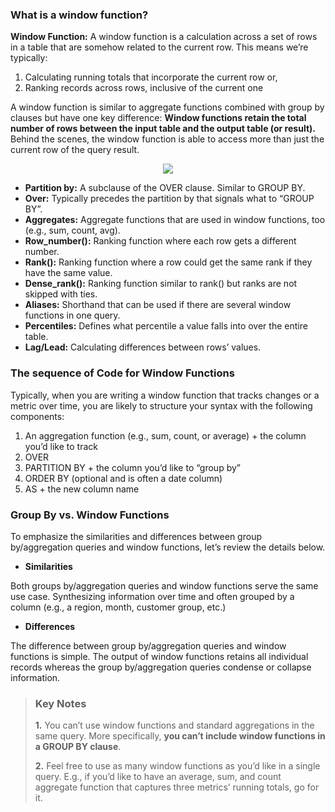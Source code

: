 
### What is a window function?

**Window Function:**  A window function is a calculation across a set of rows in a table that are somehow related to the current row. This means we’re typically:

1.  Calculating running totals that incorporate the current row or,
2.  Ranking records across rows, inclusive of the current one

A window function is similar to aggregate functions combined with group by clauses but have one key difference:  **Window functions retain the total number of rows between the input table and the output table (or result).**  Behind the scenes, the window function is able to access more than just the current row of the query result.


<p align="center">
  <img src="https://cdn.sanity.io/images/oaglaatp/production/e0d2b575fa404eec7c9bedcae9c3818261ffe1ab-1200x800.png?w=1200&h=800&auto=format" />
</p>

-   **Partition by:**  A subclause of the OVER clause. Similar to GROUP BY.
-   **Over:**  Typically precedes the partition by that signals what to “GROUP BY”.
-   **Aggregates:**  Aggregate functions that are used in window functions, too (e.g., sum, count, avg).
-   **Row_number():**  Ranking function where each row gets a different number.
-   **Rank():**  Ranking function where a row could get the same rank if they have the same value.
-   **Dense_rank():**  Ranking function similar to rank() but ranks are not skipped with ties.
-   **Aliases:**  Shorthand that can be used if there are several window functions in one query.
-   **Percentiles:**  Defines what percentile a value falls into over the entire table.
-   **Lag/Lead:**  Calculating differences between rows’ values.




### The sequence of Code for Window Functions

Typically, when you are writing a window function that tracks changes or a metric over time, you are likely to structure your syntax with the following components:

1.  An aggregation function (e.g., sum, count, or average) + the column you’d like to track
2.  OVER
3.  PARTITION BY + the column you’d like to “group by”
4.  ORDER BY (optional and is often a date column)
5.  AS + the new column name





### Group By vs. Window Functions

To emphasize the similarities and differences between group by/aggregation queries and window functions, let’s review the details below.

- **Similarities**

Both groups by/aggregation queries and window functions serve the same use case. Synthesizing information over time and often grouped by a column (e.g., a region, month, customer group, etc.)

- **Differences**

The difference between group by/aggregation queries and window functions is simple. The output of window functions retains all individual records whereas the group by/aggregation queries condense or collapse information.




> ### **Key Notes**
> 
>**1.** You can’t use window functions and standard aggregations in the same query. More specifically, **you can’t include window functions in a GROUP BY clause**.
>
>**2.** Feel free to use as many window functions as you’d like in a single query. E.g., if you’d like to have an average, sum, and count aggregate function that captures three metrics’ running totals, go for it.
